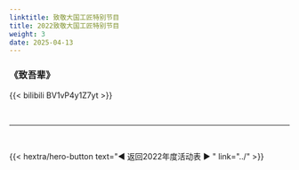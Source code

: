 ```yaml
---
linktitle: 致敬大国工匠特别节目
title: 2022致敬大国工匠特别节目
weight: 3
date: 2025-04-13
---
```


### 《致吾辈》

{{< bilibili BV1vP4y1Z7yt >}}

<br>
<hr>
<br>

{{< hextra/hero-button text="◀ 返回2022年度活动表 ▶ " link="../" >}}



